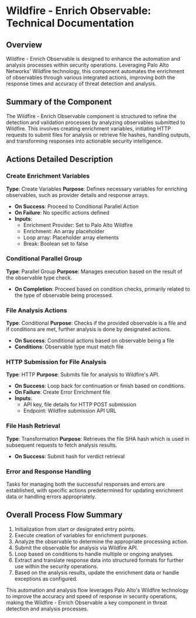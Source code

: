 # Wildfire - Enrich Observable: Technical Documentation

## Overview 
Wildfire - Enrich Observable is designed to enhance the automation and analysis processes within security operations. Leveraging Palo Alto Networks' Wildfire technology, this component automates the enrichment of observables through various integrated actions, improving both the response times and accuracy of threat detection and analysis. 

## Summary of the Component
The Wildfire - Enrich Observable component is structured to refine the detection and validation processes by analyzing observables submitted to Wildfire. This involves creating enrichment variables, initiating HTTP requests to submit files for analysis or retrieve file hashes, handling outputs, and transforming responses into actionable security intelligence.

## Actions Detailed Description
### Create Enrichment Variables
**Type**: Create Variables
**Purpose**: Defines necessary variables for enriching observables, such as provider details and response arrays.
- **On Success**: Proceed to Conditional Parallel Action
- **On Failure**: No specific actions defined
- **Inputs**: 
  - Enrichment Provider: Set to Palo Alto Wildfire
  - Enrichment: An array placeholder
  - Loop array: Placeholder array elements
  - Break: Boolean set to false

### Conditional Parallel Group
**Type**: Parallel Group
**Purpose**: Manages execution based on the result of the observable type check.
- **On Completion**: Proceed based on condition checks, primarily related to the type of observable being processed.

### File Analysis Actions
**Type**: Conditional
**Purpose**: Checks if the provided observable is a file and if conditions are met, further analysis is done by designated actions.
- **On Success**: Conditional actions based on observable being a file
- **Conditions**: Observable type must match file

### HTTP Submission for File Analysis
**Type**: HTTP
**Purpose**: Submits file for analysis to Wildfire's API.
- **On Success**: Loop back for continuation or finish based on conditions.
- **On Failure**: Create Error Enrichment file
- **Inputs**:
  - API key, file details for HTTP POST submission
  - Endpoint: Wildfire submission API URL

### File Hash Retrieval
**Type**: Transformation
**Purpose**: Retrieves the file SHA hash which is used in subsequent requests to fetch analysis results.
- **On Success**: Submit hash for verdict retrieval

### Error and Response Handling
Tasks for managing both the successful responses and errors are established, with specific actions predetermined for updating enrichment data or handling errors appropriately.

## Overall Process Flow Summary
1. Initialization from start or designated entry points.
2. Execute creation of variables for enrichment purposes.
3. Analyze the observable to determine the appropriate processing action.
4. Submit the observable for analysis via Wildfire API.
5. Loop based on conditions to handle multiple or ongoing analyses.
6. Extract and translate response data into structured formats for further use within the security operations.
7. Based on the analysis results, update the enrichment data or handle exceptions as configured.

This automation and analysis flow leverages Palo Alto's Wildfire technology to improve the accuracy and speed of response in security operations, making the Wildfire - Enrich Observable a key component in threat detection and analysis processes.
